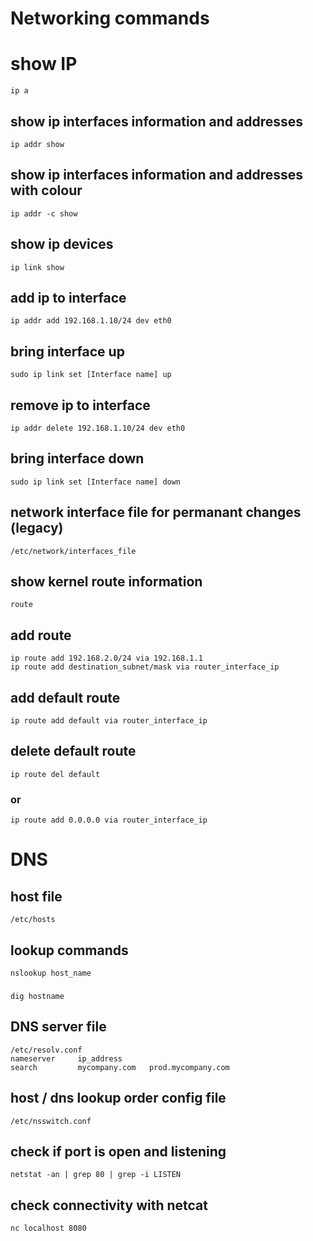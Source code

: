 # Networking commands
# show IP
`ip a`
## show ip interfaces information and addresses
`ip addr show`
## show ip interfaces information and addresses with colour
`ip addr -c show`
## show ip devices
`ip link show`
## add ip to interface
`ip addr add 192.168.1.10/24 dev eth0`
## bring interface up
`sudo ip link set [Interface name] up`
## remove ip to interface
`ip addr delete 192.168.1.10/24 dev eth0`
## bring interface down
`sudo ip link set [Interface name] down`
## network interface file for permanant changes (legacy)
`/etc/network/interfaces_file`

## show kernel route information
`route`
## add route
`ip route add 192.168.2.0/24 via 192.168.1.1`  
`ip route add destination_subnet/mask via router_interface_ip`
## add default route
`ip route add default via router_interface_ip` 
## delete default route
`ip route del default`
### or
`ip route add 0.0.0.0 via router_interface_ip` 
# DNS
## host file
`/etc/hosts`
## lookup commands
`nslookup host_name`
###
`dig hostname`
## DNS server file
`/etc/resolv.conf`  
`nameserver     ip_address`  
`search         mycompany.com   prod.mycompany.com`
## host / dns lookup order config file
`/etc/nsswitch.conf`  
## check if port is open and listening
`netstat -an | grep 80 | grep -i LISTEN`
## check connectivity with netcat
`nc localhost 8080`
